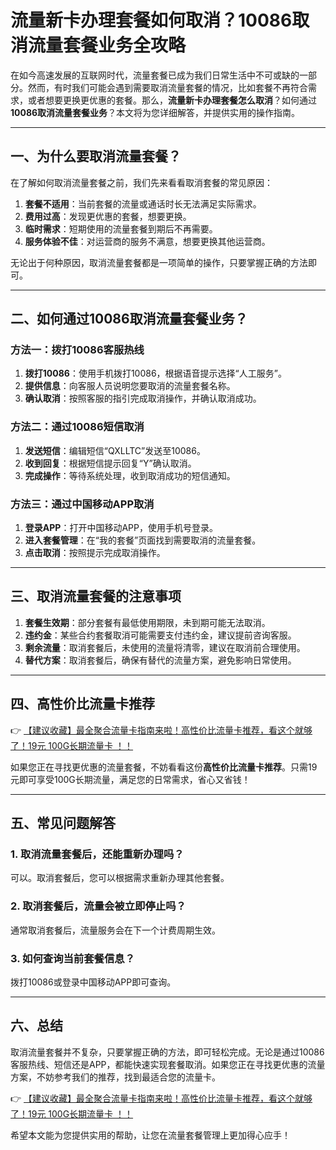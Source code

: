 # 流量新卡办理套餐如何取消？10086取消流量套餐业务全攻略

在如今高速发展的互联网时代，流量套餐已成为我们日常生活中不可或缺的一部分。然而，有时我们可能会遇到需要取消流量套餐的情况，比如套餐不再符合需求，或者想要更换更优惠的套餐。那么，**流量新卡办理套餐怎么取消**？如何通过**10086取消流量套餐业务**？本文将为您详细解答，并提供实用的操作指南。

---

## 一、为什么要取消流量套餐？

在了解如何取消流量套餐之前，我们先来看看取消套餐的常见原因：

1. **套餐不适用**：当前套餐的流量或通话时长无法满足实际需求。
2. **费用过高**：发现更优惠的套餐，想要更换。
3. **临时需求**：短期使用的流量套餐到期后不再需要。
4. **服务体验不佳**：对运营商的服务不满意，想要更换其他运营商。

无论出于何种原因，取消流量套餐都是一项简单的操作，只要掌握正确的方法即可。

---

## 二、如何通过10086取消流量套餐业务？

### 方法一：拨打10086客服热线
1. **拨打10086**：使用手机拨打10086，根据语音提示选择“人工服务”。
2. **提供信息**：向客服人员说明您要取消的流量套餐名称。
3. **确认取消**：按照客服的指引完成取消操作，并确认取消成功。

### 方法二：通过10086短信取消
1. **发送短信**：编辑短信“QXLLTC”发送至10086。
2. **收到回复**：根据短信提示回复“Y”确认取消。
3. **完成操作**：等待系统处理，收到取消成功的短信通知。

### 方法三：通过中国移动APP取消
1. **登录APP**：打开中国移动APP，使用手机号登录。
2. **进入套餐管理**：在“我的套餐”页面找到需要取消的流量套餐。
3. **点击取消**：按照提示完成取消操作。

---

## 三、取消流量套餐的注意事项

1. **套餐生效期**：部分套餐有最低使用期限，未到期可能无法取消。
2. **违约金**：某些合约套餐取消可能需要支付违约金，建议提前咨询客服。
3. **剩余流量**：取消套餐后，未使用的流量将清零，建议在取消前合理使用。
4. **替代方案**：取消套餐后，确保有替代的流量方案，避免影响日常使用。

---

## 四、高性价比流量卡推荐

👉 [【建议收藏】最全聚合流量卡指南来啦！高性价比流量卡推荐，看这个就够了！19元 100G长期流量卡 ！！](https://bit.ly/Liuliangka)

如果您正在寻找更优惠的流量套餐，不妨看看这份**高性价比流量卡推荐**。只需19元即可享受100G长期流量，满足您的日常需求，省心又省钱！

---

## 五、常见问题解答

### 1. 取消流量套餐后，还能重新办理吗？
可以。取消套餐后，您可以根据需求重新办理其他套餐。

### 2. 取消套餐后，流量会被立即停止吗？
通常取消套餐后，流量服务会在下一个计费周期生效。

### 3. 如何查询当前套餐信息？
拨打10086或登录中国移动APP即可查询。

---

## 六、总结

取消流量套餐并不复杂，只要掌握正确的方法，即可轻松完成。无论是通过10086客服热线、短信还是APP，都能快速实现套餐取消。如果您正在寻找更优惠的流量方案，不妨参考我们的推荐，找到最适合您的流量卡。

👉 [【建议收藏】最全聚合流量卡指南来啦！高性价比流量卡推荐，看这个就够了！19元 100G长期流量卡 ！！](https://bit.ly/Liuliangka)

希望本文能为您提供实用的帮助，让您在流量套餐管理上更加得心应手！
